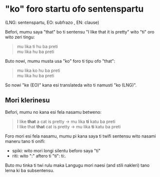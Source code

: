 # "ko" foro startu ofo sentenspartu

(LNG: sentenspartu, EO: subfrazo , EN: clause)

Befori, mumu saya "that" bo ti sentensu "I like that it is pretty" wito "ti" oro wito zeri tingu:

> mu lika ti hu ba preti    
> mu lika hu ba preti  

Buto nowi, mumu musta usa "ko" foro ti tipu ofo "that":

> mu lika ko hu ba preti  
> mu lika hu ba preti  

So nowi "ke (EO)" kana esi translateda wito ti namusti "ko (LNG)".

## Mori klerinesu

Befori, mumu no kana esi fela nasamu betweno:

> I like **that** a cat is pretty -> mu lika **ti** katu ba preti  
> I like that **that** cat is pretty -> mu lika **ti** katu ba preti  

Foro mori esi fela nasamu, mumu pi kana saya ti twifi sentensu wito nasami maneru tano ti onifi:
* spiki: wito mori longi silentu beforo saya "ti"
* riti: wito ":" aftero ti "ti": ti:.

Buto mu tinka ti twi rulu maka Langugu mori naesi (and stili nakleri) tano lerna ki ba subsentensu.
